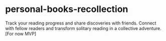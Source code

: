 # personal-books-recollection
Track your reading  progress and share discoveries with friends. Connect with fellow readers and transform solitary reading in a collective adventure. [For now MVP]
